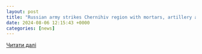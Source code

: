 ```yaml
---
layout: post
title: "Russian army strikes Chernihiv region with mortars, artillery and FPV drones: 39 explosions occurred | УНН"
date: 2024-08-06 12:15:43 +0000
categories: [news]
---
```


[Читати далі](https://unn.ua/en/news/russian-army-strikes-chernihiv-region-with-mortars-artillery-and-fpv-drones-39-explosions-occurred)
